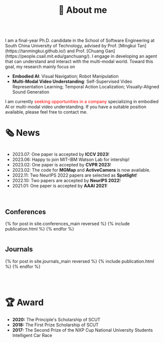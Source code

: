 ﻿---
permalink: /
title: "👋 About me"
excerpt: "About me"
author_profile: true
redirect_from: 
  - /about/
  - /about.html
---

<br />
I am a final-year Ph.D. candidate in the School of Software Engineering at South China University of Technology, advised by Prof. [Mingkui Tan](https://tanmingkui.github.io/) and Prof. [Chuang Gan](https://people.csail.mit.edu/ganchuang/). I engage in developing an agent that can understand and interact with the multi-modal world. Toward this goal, my research mainly focus on 

* <b>Embodied AI</b>: Visual Navigation; Robot Manipulation
* <b>Multi-Modal Video Understanding</b>: Self-Supervised Video Representation Learning; Temporal Action Localization; Visually-Aligned Sound Generation

<!-- * My primary research interests are in <b>Visual Understanding</b> and mainly focus on:
  * <b>Video Understanding</b>: self-supervised video representation learning, temporal action localization;
  * <b>Embodied AI</b>: vision-and-language navigation; -->

I am currently <span style="color: red;">seeking opportunities in a company</span> specializing in embodied AI or multi-modal video understanding. If you have a suitable position available, please feel free to contact me. 
<br>

# 🗞️ News
<div style="overflow-y: scroll; height: 150px;">
  <ul>
    <li>2023.07: One paper is accepted by <b>ICCV 2023</b>!</li>
    <li>2023.06: Happy to join MIT-IBM Watson Lab for intership!</li>
    <li>2023.02: One paper is accepted by <b>CVPR 2023</b>!</li>
    <li>2023.02: The code for <b>MGMap</b> and <b>ActiveCamera</b> is now available.</li>
    <li>2022.11: Two NeurIPS 2022 papers are selected as <b>Spotlight</b>!</li>
    <li>2022.10: Two papers are accepted by <b>NeurIPS 2022</b>!</li>
    <li>2021.01: One paper is accepted by <b>AAAI 2021</b>!</li>
  </ul>
</div>
<br>


Conferences
----------
<div>
  <table>
  {% for post in site.conferences_main reversed %}
    <tr>{% include publication.html %}</tr>
  {% endfor %}
  </table>
  <a href="/conferences/">
    <!-- <button class="btn btn--readmore">Read more <font size="1">>></font></button> -->
  </a>
</div>

<!-- <div margin-bottom:100px>
  <a href="/conferences/">
    <button class="btn btn--readmore">Read more <font size="1">>></font></button>
  </a>
</div>  -->


Journals
----------
<div>
  <table>
  {% for post in site.journals_main reversed %}
    <tr>{% include publication.html %}</tr>
  {% endfor %}
  </table>
   <a href="/journals/">
    <!-- <button class="btn btn--readmore">Read more <font size="1">>></font></button> -->
  </a>
</div>

<!-- <div margin-bottom:100px>
  <a href="/journals/">
    <button class="btn btn--readmore">Read more <font size="1">>></font></button>
  </a>
</div>  -->


<!-- Preprint Paper
----------
<div>
  <table>
  {% for post in site.preprints reversed %}
    <tr>{% include publication.html %}</tr>
  {% endfor %}
  </table>
</div> -->

<br>

# 🏆 Award
* <b>2020:</b> The Principle's Scholarship of SCUT
* <b>2018:</b> The First Prize Scholarship of SCUT
* <b>2017:</b> The Second Prize of the NXP Cup National University Students Intelligent Car Race